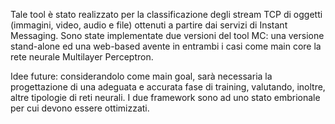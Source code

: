 Tale tool è stato realizzato per la classificazione degli stream TCP di oggetti (immagini, video, audio e file) ottenuti a partire dai servizi di Instant Messaging.
Sono state implementate due versioni del tool MC: una versione stand-alone ed una web-based avente in entrambi i casi come main core la rete neurale Multilayer Perceptron.

Idee future:
considerandolo come main goal, sarà necessaria la progettazione di una adeguata e accurata fase di training, valutando, inoltre, altre tipologie di reti neurali.
I due framework sono ad uno stato embrionale per cui devono essere ottimizzati.
